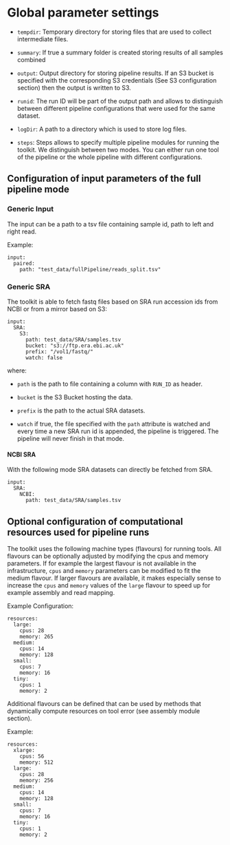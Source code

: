 # Global parameter settings

 * `tempdir`: Temporary directory for storing files that are used to collect intermediate files.

 * `summary`: If true a summary folder is created storing results of all samples combined

 * `output`: Output directory for storing pipeline results. If an S3 bucket is specified with the corresponding S3 credentials (See S3 configuration section) then
   the output is written to S3.

 * `runid`: The run ID will be part of the output path and allows to distinguish between different pipeline configurations that were used for the same dataset.

 * `logDir`: A path to a directory which is used to store log files.

 * `steps`: Steps allows to specify multiple pipeline modules for running the toolkit. We distinguish between two modes. You can either run one tool of
   the pipeline or the whole pipeline with different configurations.

## Configuration of input parameters of the full pipeline mode

### Generic Input

The input can be a path to a tsv file containing sample id, path to left and right read.

Example:
```
input:
  paired:
    path: "test_data/fullPipeline/reads_split.tsv"
```

### Generic SRA

The toolkit is able to fetch fastq files based on SRA run accession ids from NCBI or from a mirror based on S3:

```
input:
  SRA:
    S3:
      path: test_data/SRA/samples.tsv 
      bucket: "s3://ftp.era.ebi.ac.uk" 
      prefix: "/vol1/fastq/"
      watch: false
```

where:
  * `path` is the path to file containing a column with `RUN_ID` as header.

  * `bucket` is the S3 Bucket hosting the data.

  * `prefix` is the path to the actual SRA datasets.

  * `watch` if true, the file specified with the `path` attribute is watched and every time a new SRA run id is
     appended, the pipeline is triggered. The pipeline will never finish in that mode.

#### NCBI SRA

With the following mode SRA datasets can directly be fetched from SRA.

```
input:
  SRA:
    NCBI:
      path: test_data/SRA/samples.tsv
```

## Optional configuration of computational resources used for pipeline runs

The toolkit uses the following machine types (flavours) for running tools. All flavours can be optionally
adjusted by modifying the cpus and memory parameters. If for example the largest flavour is not available
in the infrastructure, `cpus` and `memory` parameters can be modified to fit the medium flavour. If larger
flavours are available, it makes especially sense to increase the `cpus` and `memory` values of the `large`
flavour to speed up for example assembly and read mapping.

Example Configuration:

```
resources:
  large:
    cpus: 28
    memory: 265
  medium:
    cpus: 14
    memory: 128
  small:
    cpus: 7
    memory: 16
  tiny:
    cpus: 1
    memory: 2
```

Additional flavours can be defined that can be used by methods that dynamically compute resources on tool error (see assembly module section).

Example:

```
resources:
  xlarge:
    cpus: 56
    memory: 512
  large:
    cpus: 28
    memory: 256
  medium:
    cpus: 14
    memory: 128
  small:
    cpus: 7
    memory: 16
  tiny:
    cpus: 1
    memory: 2
```
